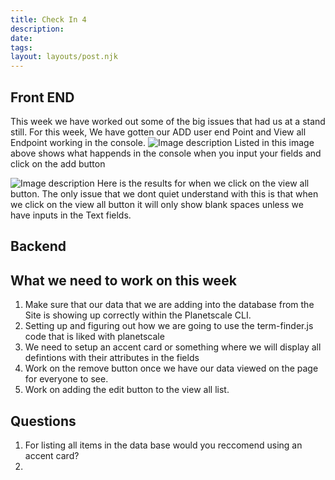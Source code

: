 ```yaml
---
title: Check In 4
description:
date: 
tags: 
layout: layouts/post.njk
---
```


## Front END
This week we have worked out some of the big issues that had us at a stand still.
For this week, We have gotten our ADD user end Point and View all Endpoint working 
in the console.
![Image description](https://dev-to-uploads.s3.amazonaws.com/uploads/articles/q7d9gicbkpn3ipea1ojl.png)
Listed in this image above shows what happends in the console when you input your fields and click on the add button

![Image description](https://dev-to-uploads.s3.amazonaws.com/uploads/articles/ppevheafss5e0bu9ihkm.png)
Here is the results for when we click on the view all button. The only issue that we dont quiet understand with this is that when we click on the view all button it will only show blank spaces unless we have inputs in the Text fields.

## Backend


## What we need to work on this week
1. Make sure that our data that we are adding into the database from the Site is showing up correctly within the Planetscale CLI.
2. Setting up and figuring out how we are going to use the term-finder.js code that is liked with planetscale
3. We need to setup an accent card or something where we will display all defintions with their attributes in the fields
4. Work on the remove button once we have our data viewed on the page for everyone to see.
5. Work on adding the edit button to the view all list.


## Questions
1. For listing all items in the data base would you reccomend using an accent card?
2. 